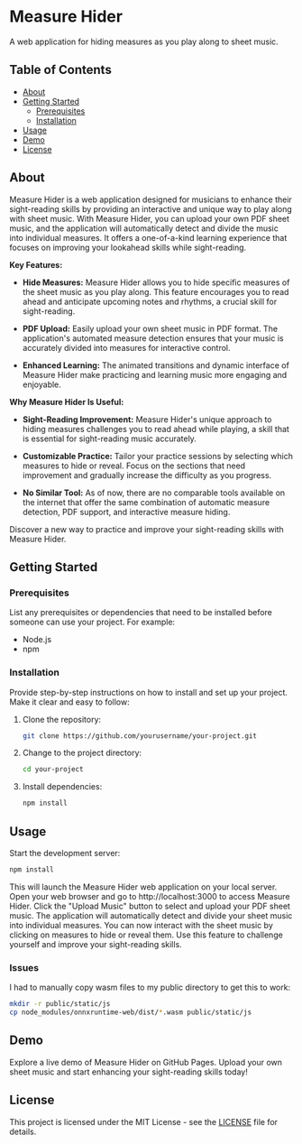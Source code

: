 # Measure Hider

A web application for hiding measures as you play along to sheet music.

## Table of Contents

- [About](#about)
- [Getting Started](#getting-started)
  - [Prerequisites](#prerequisites)
  - [Installation](#installation)
- [Usage](#usage)
- [Demo](#demo)
- [License](#license)

## About

Measure Hider is a web application designed for musicians to enhance their sight-reading skills by providing an interactive and unique way to play along with sheet music. With Measure Hider, you can upload your own PDF sheet music, and the application will automatically detect and divide the music into individual measures. It offers a one-of-a-kind learning experience that focuses on improving your lookahead skills while sight-reading.

**Key Features:**

- **Hide Measures:** Measure Hider allows you to hide specific measures of the sheet music as you play along. This feature encourages you to read ahead and anticipate upcoming notes and rhythms, a crucial skill for sight-reading.

- **PDF Upload:** Easily upload your own sheet music in PDF format. The application's automated measure detection ensures that your music is accurately divided into measures for interactive control.

- **Enhanced Learning:** The animated transitions and dynamic interface of Measure Hider make practicing and learning music more engaging and enjoyable.

**Why Measure Hider Is Useful:**

- **Sight-Reading Improvement:** Measure Hider's unique approach to hiding measures challenges you to read ahead while playing, a skill that is essential for sight-reading music accurately.

- **Customizable Practice:** Tailor your practice sessions by selecting which measures to hide or reveal. Focus on the sections that need improvement and gradually increase the difficulty as you progress.

- **No Similar Tool:** As of now, there are no comparable tools available on the internet that offer the same combination of automatic measure detection, PDF support, and interactive measure hiding.

Discover a new way to practice and improve your sight-reading skills with Measure Hider.

## Getting Started

### Prerequisites

List any prerequisites or dependencies that need to be installed before someone can use your project. For example:

- Node.js
- npm

### Installation

Provide step-by-step instructions on how to install and set up your project. Make it clear and easy to follow:

1. Clone the repository:

   ```bash
   git clone https://github.com/yourusername/your-project.git
   ```

2. Change to the project directory:

   ```bash
   cd your-project
   ```

3. Install dependencies:

   ```bash
   npm install
   ```

## Usage

Start the development server:

   ```bash
   npm install
   ```

This will launch the Measure Hider web application on your local server.
Open your web browser and go to http://localhost:3000 to access Measure Hider.
Click the "Upload Music" button to select and upload your PDF sheet music.
The application will automatically detect and divide your sheet music into individual measures.
You can now interact with the sheet music by clicking on measures to hide or reveal them. Use this feature to challenge yourself and improve your sight-reading skills.

### Issues

I had to manually copy wasm files to my public directory to get this to work:

   ```bash
   mkdir -r public/static/js
   cp node_modules/onnxruntime-web/dist/*.wasm public/static/js
   ```

## Demo

Explore a live demo of Measure Hider on GitHub Pages. Upload your own sheet music and start enhancing your sight-reading skills today!

## License

This project is licensed under the MIT License - see the [LICENSE](LICENSE) file for details.
